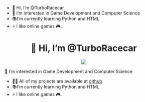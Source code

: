  - 👋 Hi, I’m @TurboRacecar
 - 👀 I’m interested in Game Development and Computer Science
 - 📚I’m currently learning Python and HTML
 - ⚡ I like online games 🎮.

<h1 align="center">👋 Hi, I’m @TurboRacecar</h1>
	
<p align="center">
  <img src="https://komarev.com/ghpvc/?username=hoanglonggap00&color=brightgreen&style=plastic">
</p>

👀 I’m interested in Game Development and Computer Science
- 👨‍💻 All of my projects are available at [github](https://github.com/hoanglonggap00?tab=repositories)
- 📚I’m currently learning Python and HTML
- ⚡ I like online games 🎮.
